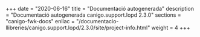 +++
date        = "2020-06-16"
title       = "Documentació autogenerada"
description = "Documentació autogenerada canigo.support.lopd 2.3.0"
sections    = "canigo-fwk-docs"
enllac		= "/documentacio-llibreries/canigo.support.lopd/2.3.0/site/project-info.html"
weight      = 4
+++
